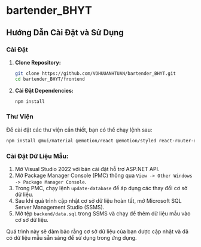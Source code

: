 # bartender_BHYT

## Hướng Dẫn Cài Đặt và Sử Dụng

### Cài Đặt

1. **Clone Repository:**
    ```bash
    git clone https://github.com/VOHUUANHTUAN/bartender_BHYT.git
    cd bartender_BHYT/frontend
    ```

2. **Cài Đặt Dependencies:**
    ```bash
    npm install
    ```

### Thư Viện

Để cài đặt các thư viện cần thiết, bạn có thể chạy lệnh sau:

```bash
npm install @mui/material @emotion/react @emotion/styled react-router-dom axios
```


### **Cài Đặt Dữ Liệu Mẫu:**

1. Mở Visual Studio 2022 với bản cài đặt hỗ trợ ASP.NET API.
2. Mở Package Manager Console (PMC) thông qua `View -> Other Windows -> Package Manager Console`.
3. Trong PMC, chạy lệnh `update-database` để áp dụng các thay đổi cơ sở dữ liệu.
4. Sau khi quá trình cập nhật cơ sở dữ liệu hoàn tất, mở Microsoft SQL Server Management Studio (SSMS).
5. Mở tệp `backend/data.sql` trong SSMS và chạy để thêm dữ liệu mẫu vào cơ sở dữ liệu.

Quá trình này sẽ đảm bảo rằng cơ sở dữ liệu của bạn được cập nhật và đã có dữ liệu mẫu sẵn sàng để sử dụng trong ứng dụng.
